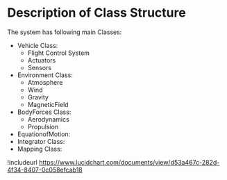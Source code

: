# Description of Class Structure

The system has following main Classes:
* Vehicle Class:
  * Flight Control System
  * Actuators
  * Sensors
* Environment Class:
  * Atmosphere
  * Wind
  * Gravity
  * MagneticField
* BodyForces Class:
  * Aerodynamics
  * Propulsion
* EquationofMotion:
* Integrator Class: 
* Mapping Class: 

!includeurl https://www.lucidchart.com/documents/view/d53a467c-282d-4f34-8407-0c058efcab18

